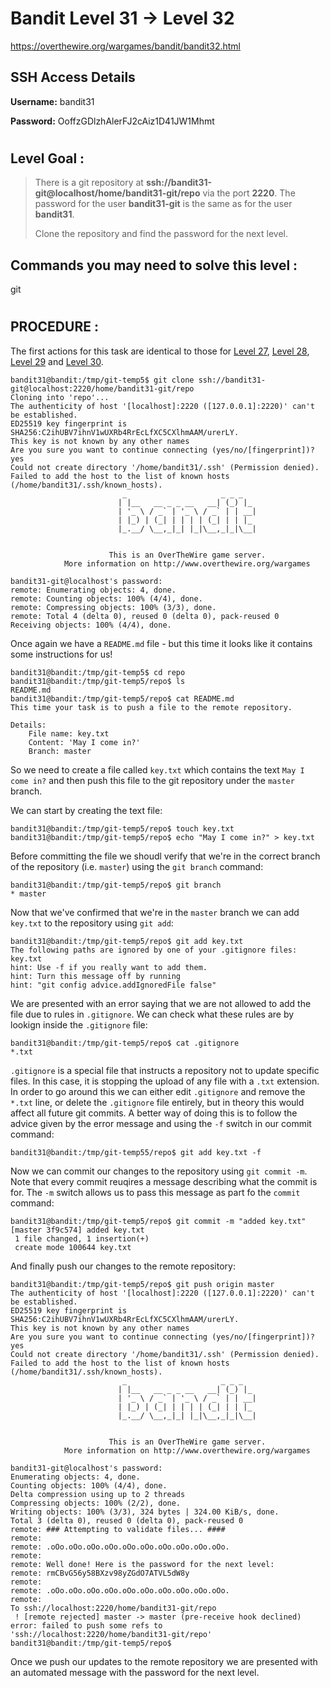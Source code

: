 # Bandit Level 31 -> Level 32 #

https://overthewire.org/wargames/bandit/bandit32.html

## SSH Access Details ##
**Username:**  bandit31

**Password:**  OoffzGDlzhAlerFJ2cAiz1D41JW1Mhmt

#

## Level Goal : ##
>There is a git repository at **ssh://bandit31-git@localhost/home/bandit31-git/repo** via the port **2220**. The password for the user **bandit31-git** is the same as for the user **bandit31**.
>
>Clone the repository and find the password for the next level.



## Commands you may need to solve this level : ##
git

#  
## PROCEDURE : ##

The first actions for this task are identical to those for [Level 27](Level27%20->%20Level28.md), [Level 28](Level28%20->%20Level29.md), [Level 29](Level29%20->%20Level30.md) and [Level 30](Level30%20->%20Level31.md).


```console
bandit31@bandit:/tmp/git-temp5$ git clone ssh://bandit31-git@localhost:2220/home/bandit31-git/repo
Cloning into 'repo'...
The authenticity of host '[localhost]:2220 ([127.0.0.1]:2220)' can't be established.
ED25519 key fingerprint is SHA256:C2ihUBV7ihnV1wUXRb4RrEcLfXC5CXlhmAAM/urerLY.
This key is not known by any other names
Are you sure you want to continue connecting (yes/no/[fingerprint])? yes
Could not create directory '/home/bandit31/.ssh' (Permission denied).
Failed to add the host to the list of known hosts (/home/bandit31/.ssh/known_hosts).
                         _                     _ _ _
                        | |__   __ _ _ __   __| (_) |_
                        | '_ \ / _` | '_ \ / _` | | __|
                        | |_) | (_| | | | | (_| | | |_
                        |_.__/ \__,_|_| |_|\__,_|_|\__|


                      This is an OverTheWire game server.
            More information on http://www.overthewire.org/wargames

bandit31-git@localhost's password:
remote: Enumerating objects: 4, done.
remote: Counting objects: 100% (4/4), done.
remote: Compressing objects: 100% (3/3), done.
remote: Total 4 (delta 0), reused 0 (delta 0), pack-reused 0
Receiving objects: 100% (4/4), done.
```

Once again we have a `README.md` file - but this time it looks like it contains some instructions for us!

```console
bandit31@bandit:/tmp/git-temp5$ cd repo
bandit31@bandit:/tmp/git-temp5/repo$ ls
README.md
bandit31@bandit:/tmp/git-temp5/repo$ cat README.md
This time your task is to push a file to the remote repository.

Details:
    File name: key.txt
    Content: 'May I come in?'
    Branch: master
```

So we need to create a file called `key.txt` which contains the text `May I come in?` and then push this file to the git repository under the `master` branch.

We can start by creating the text file:

```console
bandit31@bandit:/tmp/git-temp5/repo$ touch key.txt
bandit31@bandit:/tmp/git-temp5/repo$ echo "May I come in?" > key.txt
```

Before committing the file we shoudl verify that we're in the correct branch of the repository (i.e. `master`) using the `git branch` command:

```console
bandit31@bandit:/tmp/git-temp5/repo$ git branch
* master
```

Now that we've confirmed that we're in the `master` branch we can add `key.txt` to the repository using `git add`:

```console
bandit31@bandit:/tmp/git-temp5/repo$ git add key.txt
The following paths are ignored by one of your .gitignore files:
key.txt
hint: Use -f if you really want to add them.
hint: Turn this message off by running
hint: "git config advice.addIgnoredFile false"
```

We are presented with an error saying that we are not allowed to add the file due to rules in `.gitignore`.  We can check what these rules are by lookign inside the `.gitignore` file:

```console
bandit31@bandit:/tmp/git-temp5/repo$ cat .gitignore
*.txt
```
`.gitignore` is a special file that instructs a repository not to update specific files.  In this case, it is stopping the upload of any file with a `.txt` extension.  In order to go around this we can either edit `.gitignore` and remove the `*.txt` line, or delete the `.gitignore` file entirely, but in theory this would affect all future git commits.  A better way of doing this is to follow the advice given by the error message and using the `-f` switch in our commit command:

```console
bandit31@bandit:/tmp/git-temp55/repo$ git add key.txt -f
```

Now we can commit our changes to the repository using `git commit -m`.  Note that every commit reuqires a message describing what the commit is for.  The `-m` switch allows us to pass this message as part fo the `commit` command:

```console
bandit31@bandit:/tmp/git-temp5/repo$ git commit -m "added key.txt"
[master 3f9c574] added key.txt
 1 file changed, 1 insertion(+)
 create mode 100644 key.txt
```


And finally push our changes to the remote repository:
```console
bandit31@bandit:/tmp/git-temp5/repo$ git push origin master
The authenticity of host '[localhost]:2220 ([127.0.0.1]:2220)' can't be established.
ED25519 key fingerprint is SHA256:C2ihUBV7ihnV1wUXRb4RrEcLfXC5CXlhmAAM/urerLY.
This key is not known by any other names
Are you sure you want to continue connecting (yes/no/[fingerprint])? yes
Could not create directory '/home/bandit31/.ssh' (Permission denied).
Failed to add the host to the list of known hosts (/home/bandit31/.ssh/known_hosts).
                         _                     _ _ _
                        | |__   __ _ _ __   __| (_) |_
                        | '_ \ / _` | '_ \ / _` | | __|
                        | |_) | (_| | | | | (_| | | |_
                        |_.__/ \__,_|_| |_|\__,_|_|\__|


                      This is an OverTheWire game server.
            More information on http://www.overthewire.org/wargames

bandit31-git@localhost's password:
Enumerating objects: 4, done.
Counting objects: 100% (4/4), done.
Delta compression using up to 2 threads
Compressing objects: 100% (2/2), done.
Writing objects: 100% (3/3), 324 bytes | 324.00 KiB/s, done.
Total 3 (delta 0), reused 0 (delta 0), pack-reused 0
remote: ### Attempting to validate files... ####
remote:
remote: .oOo.oOo.oOo.oOo.oOo.oOo.oOo.oOo.oOo.oOo.
remote:
remote: Well done! Here is the password for the next level:
remote: rmCBvG56y58BXzv98yZGdO7ATVL5dW8y
remote:
remote: .oOo.oOo.oOo.oOo.oOo.oOo.oOo.oOo.oOo.oOo.
remote:
To ssh://localhost:2220/home/bandit31-git/repo
 ! [remote rejected] master -> master (pre-receive hook declined)
error: failed to push some refs to 'ssh://localhost:2220/home/bandit31-git/repo'
bandit31@bandit:/tmp/git-temp5/repo$
```

Once we push our updates to the remote repository we are presented with an automated message with the password for the next level.
